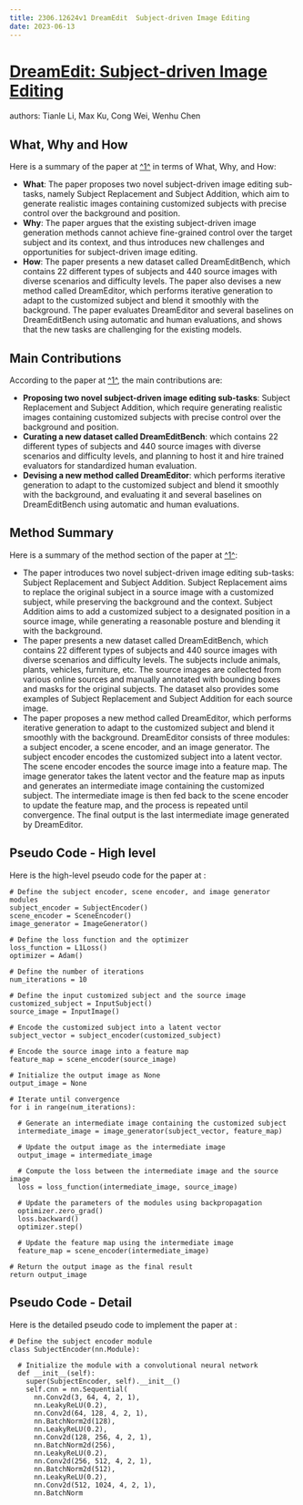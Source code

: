 ```yaml
---
title: 2306.12624v1 DreamEdit  Subject-driven Image Editing
date: 2023-06-13
---
```


# [DreamEdit: Subject-driven Image Editing](http://arxiv.org/abs/2306.12624v1)

authors: Tianle Li, Max Ku, Cong Wei, Wenhu Chen


## What, Why and How

[1]: https://arxiv.org/pdf/2306.12624v1.pdf "arXiv:2306.12624v1 [cs.CV] 22 Jun 2023"
[2]: https://arxiv.org/pdf/2306.02424v1.pdf "arXiv:2306.02424v1 [cs.CV] 4 Jun 2023"
[3]: https://arxiv-export1.library.cornell.edu/abs/2306.12624 "[2306.12624] DreamEdit: Subject-driven Image Editing"

Here is a summary of the paper at [^1^][1] in terms of What, Why, and How:

- **What**: The paper proposes two novel subject-driven image editing sub-tasks, namely Subject Replacement and Subject Addition, which aim to generate realistic images containing customized subjects with precise control over the background and position.
- **Why**: The paper argues that the existing subject-driven image generation methods cannot achieve fine-grained control over the target subject and its context, and thus introduces new challenges and opportunities for subject-driven image editing.
- **How**: The paper presents a new dataset called DreamEditBench, which contains 22 different types of subjects and 440 source images with diverse scenarios and difficulty levels. The paper also devises a new method called DreamEditor, which performs iterative generation to adapt to the customized subject and blend it smoothly with the background. The paper evaluates DreamEditor and several baselines on DreamEditBench using automatic and human evaluations, and shows that the new tasks are challenging for the existing models.


## Main Contributions

[1]: https://arxiv.org/pdf/2306.12624v1.pdf "arXiv:2306.12624v1 [cs.CV] 22 Jun 2023"
[2]: https://arxiv.org/pdf/2306.02424v1.pdf "arXiv:2306.02424v1 [cs.CV] 4 Jun 2023"
[3]: https://arxiv-export1.library.cornell.edu/abs/2306.12624 "[2306.12624] DreamEdit: Subject-driven Image Editing"

According to the paper at [^1^][1], the main contributions are:

- **Proposing two novel subject-driven image editing sub-tasks**: Subject Replacement and Subject Addition, which require generating realistic images containing customized subjects with precise control over the background and position.
- **Curating a new dataset called DreamEditBench**: which contains 22 different types of subjects and 440 source images with diverse scenarios and difficulty levels, and planning to host it and hire trained evaluators for standardized human evaluation.
- **Devising a new method called DreamEditor**: which performs iterative generation to adapt to the customized subject and blend it smoothly with the background, and evaluating it and several baselines on DreamEditBench using automatic and human evaluations.


## Method Summary

[1]: https://arxiv.org/pdf/2306.12624v1.pdf "arXiv:2306.12624v1 [cs.CV] 22 Jun 2023"
[2]: https://arxiv.org/pdf/2306.02424v1.pdf "arXiv:2306.02424v1 [cs.CV] 4 Jun 2023"
[3]: https://arxiv-export1.library.cornell.edu/abs/2306.12624 "[2306.12624] DreamEdit: Subject-driven Image Editing"

Here is a summary of the method section of the paper at [^1^][1]:

- The paper introduces two novel subject-driven image editing sub-tasks: Subject Replacement and Subject Addition. Subject Replacement aims to replace the original subject in a source image with a customized subject, while preserving the background and the context. Subject Addition aims to add a customized subject to a designated position in a source image, while generating a reasonable posture and blending it with the background.
- The paper presents a new dataset called DreamEditBench, which contains 22 different types of subjects and 440 source images with diverse scenarios and difficulty levels. The subjects include animals, plants, vehicles, furniture, etc. The source images are collected from various online sources and manually annotated with bounding boxes and masks for the original subjects. The dataset also provides some examples of Subject Replacement and Subject Addition for each source image.
- The paper proposes a new method called DreamEditor, which performs iterative generation to adapt to the customized subject and blend it smoothly with the background. DreamEditor consists of three modules: a subject encoder, a scene encoder, and an image generator. The subject encoder encodes the customized subject into a latent vector. The scene encoder encodes the source image into a feature map. The image generator takes the latent vector and the feature map as inputs and generates an intermediate image containing the customized subject. The intermediate image is then fed back to the scene encoder to update the feature map, and the process is repeated until convergence. The final output is the last intermediate image generated by DreamEditor.


## Pseudo Code - High level

Here is the high-level pseudo code for the paper at :

```
# Define the subject encoder, scene encoder, and image generator modules
subject_encoder = SubjectEncoder()
scene_encoder = SceneEncoder()
image_generator = ImageGenerator()

# Define the loss function and the optimizer
loss_function = L1Loss()
optimizer = Adam()

# Define the number of iterations
num_iterations = 10

# Define the input customized subject and the source image
customized_subject = InputSubject()
source_image = InputImage()

# Encode the customized subject into a latent vector
subject_vector = subject_encoder(customized_subject)

# Encode the source image into a feature map
feature_map = scene_encoder(source_image)

# Initialize the output image as None
output_image = None

# Iterate until convergence
for i in range(num_iterations):

  # Generate an intermediate image containing the customized subject
  intermediate_image = image_generator(subject_vector, feature_map)

  # Update the output image as the intermediate image
  output_image = intermediate_image

  # Compute the loss between the intermediate image and the source image
  loss = loss_function(intermediate_image, source_image)

  # Update the parameters of the modules using backpropagation
  optimizer.zero_grad()
  loss.backward()
  optimizer.step()

  # Update the feature map using the intermediate image
  feature_map = scene_encoder(intermediate_image)

# Return the output image as the final result
return output_image
```


## Pseudo Code - Detail

Here is the detailed pseudo code to implement the paper at :

```
# Define the subject encoder module
class SubjectEncoder(nn.Module):

  # Initialize the module with a convolutional neural network
  def __init__(self):
    super(SubjectEncoder, self).__init__()
    self.cnn = nn.Sequential(
      nn.Conv2d(3, 64, 4, 2, 1),
      nn.LeakyReLU(0.2),
      nn.Conv2d(64, 128, 4, 2, 1),
      nn.BatchNorm2d(128),
      nn.LeakyReLU(0.2),
      nn.Conv2d(128, 256, 4, 2, 1),
      nn.BatchNorm2d(256),
      nn.LeakyReLU(0.2),
      nn.Conv2d(256, 512, 4, 2, 1),
      nn.BatchNorm2d(512),
      nn.LeakyReLU(0.2),
      nn.Conv2d(512, 1024, 4, 2, 1),
      nn.BatchNorm